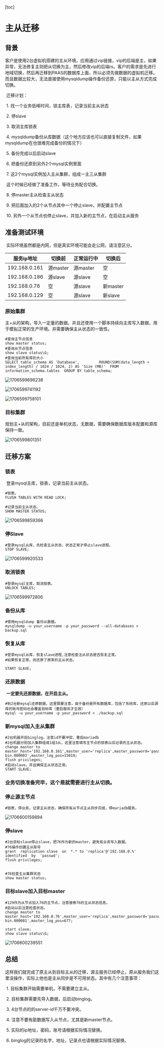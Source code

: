 [toc]

# 主从迁移

## 背景

​	客户是使用2台虚拟机搭建的主从环境，应用通过vip链接，vip的后端是主，如果异常，无法修复主则把从切换为主，然后修改vip的后端rs。客户的需求是先进行地域切换，然后再迁移到PAAS的数据库上面，所以必须先做数据的虚拟机迁移。而且数据比较大，无法直接使用mysqldump操作备份还原，只能以主从方式完成切换。

​	迁移计划：

​              1.     找一个业务低峰时间，锁主库表，记录当前主从状态

​              2.     停slave

​              3.     取消主库锁表

​              4.     mysqldump备份从库数据（这个地方应该也可以直接复制文件，如果mysqldump在也很难完成备份的情况下）

​              5.     备份完成以后启动slave

​              6.     把备份还原到另外2个mysql实例里面

​              7.     这2个mysql实例加入主从集群，组成一主三从集群



​	     这个时候已经做了准备工作，等待业务配合切换。



​              8.     停master主从检查主从状态

​              9.     把后面加入的2个从节点其中一个停止slave，并配置主节点

​             10.     另外一个从节点也停止slave，并加入新的主节点，在启动主从服务

## 准备测试环境

​	实际环境虽然都是内网，但是真实环境可能会走公网，请注意区分。

| 服务ip地址    | 切换前   | 正常运行中 | 切换后   |
| ------------- | -------- | ---------- | -------- |
| 192.168.0.161 | 源master | 源master   | 空       |
| 192.168.0.186 | 源slave  | 源slave    | 空       |
| 192.168.0.76  | 空       | 源slave    | 新master |
| 192.168.0.129 | 空       | 源slave    | 新slave  |

### 原始集群

​	主+从的架构，导入一定量的数据。并且还使用一个脚本持续向主库写入数据，用于模拟正常的生产环境。并需要确保主从状态的一致性。

```
#查询主节点信息
show master status;
#查询从节点信息
show slave status\G;
#查询当前所有库的大小
SELECT table_schema AS 'Database',         ROUND(SUM(data_length + index_length) / 1024 / 1024, 2) AS 'Size (MB)'  FROM information_schema.tables  GROUP BY table_schema;
```

![1706599696238](.MasterSlavemigration/1706599696238.jpg)

![1706599741192](.MasterSlavemigration/1706599741192.jpg)

![1706599758101](.MasterSlavemigration/1706599758101.jpg)

### 目标集群

​	规划主+从的架构，目前还是单机状态，无数据，需要确保数据库版本配置和源库保持一致。

![1706599801351](.MasterSlavemigration/1706599801351.jpg)

## 迁移方案

### 锁表

​	登录mysql主库，锁表，记录当前主从状态。

```
#锁表。
FLUSH TABLES WITH READ LOCK;

#记录当前主从状态。
SHOW MASTER STATUS;
```

![1706599859366](.MasterSlavemigration/1706599859366.jpg)

### 停Slave

```
#登录mysql从库，先检查主从状态，状态正常才停止slave进程。
STOP SLAVE;
```

![1706599920533](.MasterSlavemigration/1706599920533.jpg)

### 取消锁表

```
#登录mysql主库，取消锁表。
UNLOCK TABLES;
```

![1706599972806](.MasterSlavemigration/1706599972806.jpg)

### 备份从库

```
#使用mysqldump 备份从数据。
mysqldump -u your_username -p your_password --all-databases > backup.sql
```

### 恢复从库

```
#登录mysql从库，恢复slave进程,注意检查注从状态是否恢复正常。
#如果恢复正常，则还原了原来的主从状态。

START SLAVE;
```

### 还原数据

​	**一定要先还原数据，在开启主从。**

```
#到2台新mysql还原数据，这里需要注意，由于备份是所有数据库，包括了系统库，还原以后源库的账号密码也会覆盖目标库（重启服务才生效）
mysql -u your_username -p your_password < ./backup.sql
```

### 新mysql加入主从集群

```
#2台机器开启binglog，注意id不要冲突，重启mariadb
#2台机器分别加入集群组成1组3从，这里注意填写主节点的锁表以后记录的主从状态。
change master to master_host='192.168.0.161',master_user='replica',master_password='passwd',master_log_file='mysql-bin.000003',master_log_pos=15019;
flush privileges;
#启动slave，并且确保主从状态正常。
START SLAVE;
```

### 业务切换准备完毕，这个是就需要进行主从切换。

### 停止源主节点

```
#锁表，停业务，记录主从状态，确保所有从节点主从同步完成，停mariadb服务。
```

![1706600159894](.MasterSlavemigration/1706600159894.jpg)

### 停slave

```
#2台目标slave停止slave，把76作为新的master，避免有业务写入数据。
#76操作创建主从账号
grant  replication slave  on  *.* to 'replica'@'192.168.0.%'   identified  by  'passwd';
flush privileges;


#76检查主从集群状态
show master status;

```

### 目标slave加入目标master

```
#129作为从节点加入76的主节点，注意替换76的主从状态信息。
#启动以后注意检查状态。
change master to master_host='192.168.0.76',master_user='replica',master_password='passwd',master_log_file='mysql-bin.000001',master_log_pos=677;

start slave;
show slave status\G;

```

![1706600239551](.MasterSlavemigration/1706600239551.jpg)

## 总结

​	这样我们就完成了原主从到目标主从的迁移，源主服务已经停止，原从服务我们这里没操作，实际上他也是主从同步是不可用状态。其中有几个注意事项：

​               1.     目标集群开始需要单机，不需要建立主从。

​              2.     目标集群需要先导入数据，后启动binglog。

​              3.     4台节点的的server-id千万不要冲突。

​              4.     注意不要有脏数据写入从节点，尤其是新master节点。

​              5.     实际的ip地址，密码，账号请根据实际情况替换。

​              6.     binglog的记录的名字，地址，记录点也请根据实际情况替换。
